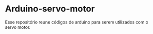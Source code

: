 # Arduino-servo-motor

Esse repositório reune códigos de arduino para serem utilizados com o servo motor.

